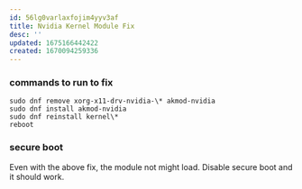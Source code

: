 ```yaml
---
id: 56lg0varlaxfojim4yyv3af
title: Nvidia Kernel Module Fix
desc: ''
updated: 1675166442422
created: 1670094259336
---
```


### commands to run to fix
```shell
sudo dnf remove xorg-x11-drv-nvidia-\* akmod-nvidia
sudo dnf install akmod-nvidia
sudo dnf reinstall kernel\*
reboot
```

### secure boot
Even with the above fix, the module not might load. Disable secure boot and it should work.